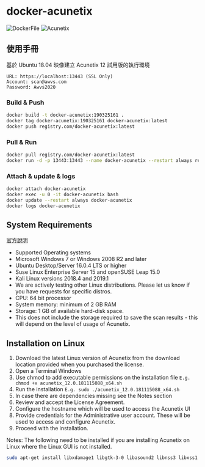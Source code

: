 # docker-acunetix

![DockerFile](https://img.shields.io/badge/DockerFile-20200128-blue)
![Acunetix](https://img.shields.io/badge/Acunetix-12.0.190325161(20190525)-blue)

## 使用手冊

基於 Ubuntu 18.04 映像建立 Acunetix 12 試用版的執行環境

```text
URL: https://localhost:13443 (SSL Only)
Account: scan@awvs.com
Password: Awvs2020
```

### Build & Push

```bash
docker build -t docker-acunetix:190325161 .
docker tag docker-acunetix:190325161 docker-acunetix:latest
docker push registry.com/docker-acunetix:latest
```

### Pull & Run

```bash
docker pull registry.com/docker-acunetix:latest
docker run -d -p 13443:13443 --name docker-acunetix --restart always registry.com/docker-acunetix:latest
```

### Attach & update & logs

```bash
docker attach docker-acunetix
docker exec -u 0 -it docker-acunetix bash
docker update --restart always docker-acunetix
docker logs docker-acunetix
```

## System Requirements

[官方說明](https://www.acunetix.com/support/docs/wvs/installing-acunetix-wvs/)

* Supported Operating systems
* Microsoft Windows 7 or Windows 2008 R2 and later
* Ubuntu Desktop/Server 16.0.4 LTS or higher
* Suse Linux Enterprise Server 15 and openSUSE Leap 15.0
* Kali Linux versions 2018.4 and 2019.1
* We are actively testing other Linux distributions. Please let us know if you have requests for specific distros.
* CPU: 64 bit processor
* System memory: minimum of 2 GB RAM
* Storage: 1 GB of available hard-disk space.
* This does not include the storage required to save the scan results - this will depend on the level of usage of Acunetix.

## Installation on Linux

1. Download the latest Linux version of Acunetix from the download location provided when you purchased the license.
2. Open a Terminal Windows
3. Use chmod to add executable permissions on the installation file
    `E.g. chmod +x acunetix_12.0.181115088_x64.sh`
4. Run the installation
    `E.g. sudo ./acunetix_12.0.181115088_x64.sh`
5. In case there are dependencies missing see the Notes section
6. Review and accept the License Agreement.
7. Configure the hostname which will be used to access the Acunetix UI
8. Provide credentials for the Administrative user account. These will be used to access and configure Acunetix.
9. Proceed with the installation.

Notes:
The following need to be installed if you are installing Acunetix on Linux where the Linux GUI is not installed.

```bash
sudo apt-get install libxdamage1 libgtk-3-0 libasound2 libnss3 libxss1 libx11-xcb1
```
